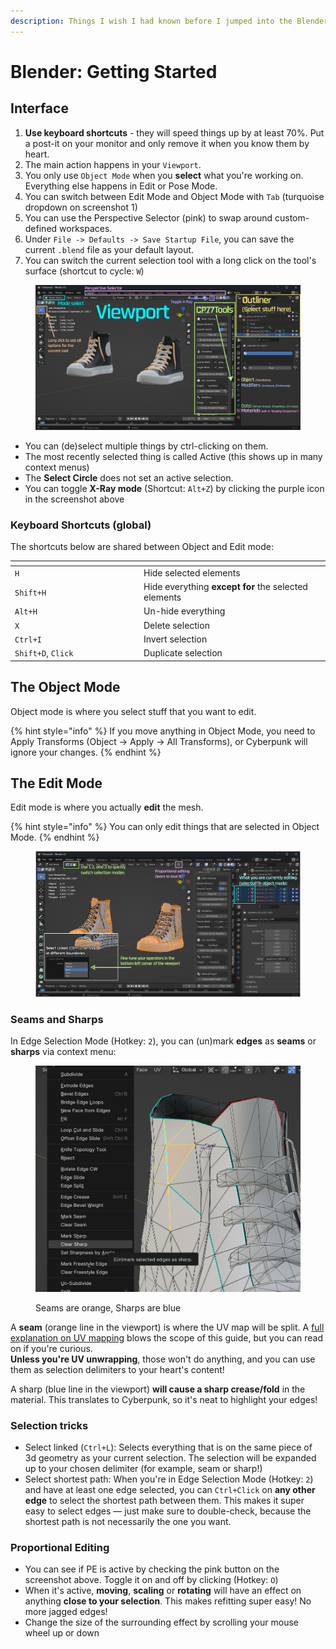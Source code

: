 ```yaml
---
description: Things I wish I had known before I jumped into the Blender
---
```


# Blender: Getting Started

## Interface

1. **Use keyboard shortcuts** - they will speed things up by at least 70%. Put a post-it on your monitor and only remove it when you know them by heart.
2. The main action happens in your `Viewport`.&#x20;
3. You only use `Object Mode` when you **select** what you're working on. Everything else happens in Edit or Pose Mode.
4. You can switch between Edit Mode and Object Mode with `Tab` (turquoise dropdown on screenshot 1)
5. You can use the Perspective Selector (pink) to swap around custom-defined workspaces.
6. Under `File -> Defaults -> Save Startup File`, you can save the current `.blend` file as your default layout.&#x20;
7. You can switch the current selection tool with a long click on the tool's surface (shortcut to cycle: `W`)

<figure><img src="../../.gitbook/assets/blender_UI_guide_1.png" alt=""><figcaption></figcaption></figure>

* You can (de)select multiple things by ctrl-clicking on them.&#x20;
* The most recently selected thing is called Active (this shows up in many context menus)
* The **Select Circle** does not set an active selection.
* You can toggle **X-Ray mode** (Shortcut: `Alt+Z`) by clicking the purple icon in the screenshot above

### Keyboard Shortcuts (global)

The shortcuts below are shared between Object and Edit mode:

<table><thead><tr><th width="192"></th><th></th></tr></thead><tbody><tr><td><code>H</code></td><td>Hide selected elements</td></tr><tr><td><code>Shift+H</code></td><td>Hide everything <strong>except for</strong> the selected elements</td></tr><tr><td><code>Alt+H</code></td><td>Un-hide everything</td></tr><tr><td><code>X</code></td><td>Delete selection</td></tr><tr><td><code>Ctrl+I</code></td><td>Invert selection</td></tr><tr><td><code>Shift+D</code>, <code>Click</code></td><td>Duplicate selection</td></tr></tbody></table>

## The Object Mode

Object mode is where you select stuff that you want to edit.

{% hint style="info" %}
If you move anything in Object Mode, you need to Apply Transforms (Object -> Apply -> All Transforms), or Cyberpunk will ignore your changes.
{% endhint %}

## The Edit Mode

Edit mode is where you actually **edit** the mesh.&#x20;

{% hint style="info" %}
You can only edit things that are selected in Object Mode.
{% endhint %}

<figure><img src="../../.gitbook/assets/blender_UI_guide_2.png" alt=""><figcaption></figcaption></figure>

### Seams and Sharps

In Edge Selection Mode (Hotkey: `2`), you can (un)mark **edges** as **seams** or **sharps** via context menu:

<figure><img src="../../.gitbook/assets/blender_ui_guide_3_seams_and_sharps.png" alt=""><figcaption><p>Seams are orange, Sharps are blue</p></figcaption></figure>

A **seam** (orange line in the viewport) is where the UV map will be split. A [full explanation on UV mapping](../materials/uv-mapping-texturing-a-3d-object.md) blows the scope of this guide, but you can read on if you're curious.\
**Unless you're UV unwrapping**, those won't do anything, and you can use them as selection delimiters to your heart's content!

A sharp (blue line in the viewport) **will cause a sharp crease/fold** in the material. This translates to Cyberpunk, so it's neat to highlight your edges!

### Selection tricks

* Select linked (`Ctrl+L`): Selects everything that is on the same piece of 3d geometry as your current selection. The selection will be expanded up to your chosen delimiter (for example, seam or sharp!)
* Select shortest path: When you're in Edge Selection Mode (Hotkey: `2`) and have at least one edge selected, you can `Ctrl+Click` on **any other edge** to select the shortest path between them. This makes it super easy to select edges — just make sure to double-check, because the shortest path is not necessarily the one you want.

### Proportional Editing

* You can see if PE is active by checking the pink button on the screenshot above. Toggle it on and off by clicking (Hotkey: `O`)
* When it's active, **moving**, **scaling** or **rotating** will have an effect on anything **close to your selection**. This makes refitting super easy! No more jagged edges!
* Change the size of the surrounding effect by scrolling your mouse wheel up or down

